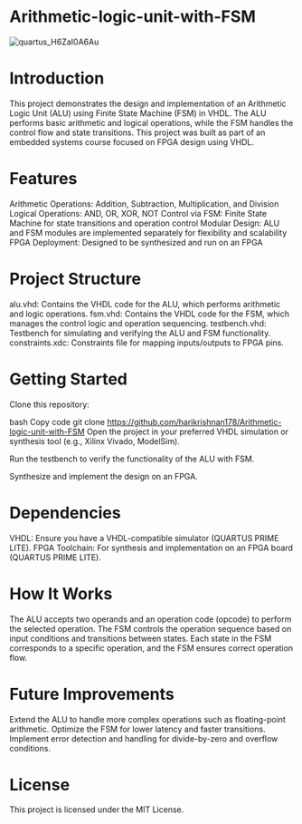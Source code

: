 # Arithmetic-logic-unit-with-FSM
![quartus_H6ZaI0A6Au](https://github.com/user-attachments/assets/c5bb9ed7-f6af-48d6-93f6-2cae8f73d1d1)

# Introduction
This project demonstrates the design and implementation of an Arithmetic Logic Unit (ALU) using Finite State Machine (FSM) in VHDL. The ALU performs basic arithmetic and logical operations, while the FSM handles the control flow and state transitions. This project was built as part of an embedded systems course focused on FPGA design using VHDL.
# Features
Arithmetic Operations: Addition, Subtraction, Multiplication, and Division
Logical Operations: AND, OR, XOR, NOT
Control via FSM: Finite State Machine for state transitions and operation control
Modular Design: ALU and FSM modules are implemented separately for flexibility and scalability
FPGA Deployment: Designed to be synthesized and run on an FPGA
# Project Structure
alu.vhd: Contains the VHDL code for the ALU, which performs arithmetic and logic operations.
fsm.vhd: Contains the VHDL code for the FSM, which manages the control logic and operation sequencing.
testbench.vhd: Testbench for simulating and verifying the ALU and FSM functionality.
constraints.xdc: Constraints file for mapping inputs/outputs to FPGA pins.
# Getting Started
Clone this repository:

bash
Copy code
git clone https://github.com/harikrishnan178/Arithmetic-logic-unit-with-FSM
Open the project in your preferred VHDL simulation or synthesis tool (e.g., Xilinx Vivado, ModelSim).

Run the testbench to verify the functionality of the ALU with FSM.

Synthesize and implement the design on an FPGA.

# Dependencies
VHDL: Ensure you have a VHDL-compatible simulator (QUARTUS PRIME LITE).
FPGA Toolchain: For synthesis and implementation on an FPGA board (QUARTUS PRIME LITE).
# How It Works
The ALU accepts two operands and an operation code (opcode) to perform the selected operation.
The FSM controls the operation sequence based on input conditions and transitions between states.
Each state in the FSM corresponds to a specific operation, and the FSM ensures correct operation flow.
# Future Improvements
Extend the ALU to handle more complex operations such as floating-point arithmetic.
Optimize the FSM for lower latency and faster transitions.
Implement error detection and handling for divide-by-zero and overflow conditions.
# License
This project is licensed under the MIT License.

